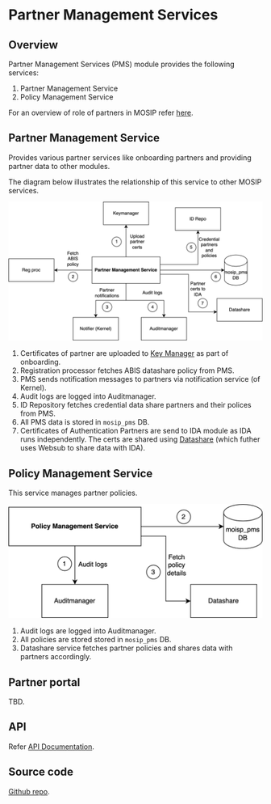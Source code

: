 # Partner Management Services

## Overview
Partner Management Services (PMS) module provides the following services:
1. Partner Management Service 
1. Policy Management Service

For an overview of role of partners in MOSIP refer [here](partners.md).

## Partner Management Service 
Provides various partner services like onboarding partners and providing partner data to other modules. 

The diagram below illustrates the relationship of this service to other MOSIP services.

![](_images/pms.png)

1. Certificates of partner are uploaded to [Key Manager](keymanager.md) as part of onboarding.
2. Registration processor fetches ABIS datashare policy from PMS.
3. PMS sends notification messages to partners via notification service (of Kernel). 
4. Audit logs are logged into Auditmanager.
5. ID Repository fetches credential data share partners and their polices from PMS.
6. All PMS data is stored in `mosip_pms` DB.
7. Certificates of Authentication Partners are send to IDA module as IDA runs independently.  The certs are shared using [Datashare](datashare.md) (which futher uses Websub to share data with IDA).

## Policy Management Service
This service manages partner policies. 

![](_images/policymanager.png)

1. Audit logs are logged into Auditmanager.
2. All policies are stored stored in `mosip_pms` DB.
3. Datashare service fetches partner policies and shares data with partners accordingly.

## Partner portal
TBD.

## API
Refer [API Documentation](https://mosip.github.io/documentation/1.2.0-rc2/1.2.0-rc2.html).

## Source code 
[Github repo](https://github.com/mosip/partner-management-services/tree/1.2.0-rc2).





